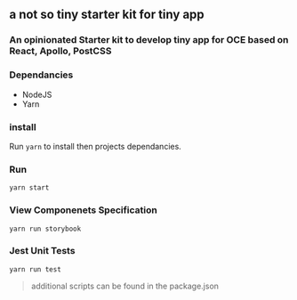 ## a not so tiny starter kit for tiny app
### An opinionated Starter kit to develop tiny app for OCE based on React, Apollo, PostCSS

### Dependancies
- NodeJS
- Yarn

### install

Run `yarn` to install then projects dependancies.

### Run

`yarn start`

### View Componenets Specification

`yarn run storybook`

### Jest Unit Tests

`yarn run test`

> additional scripts can be found in the package.json